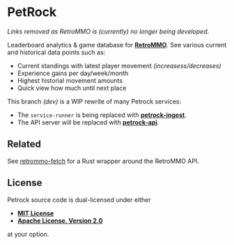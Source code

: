 # PetRock

*Links removed as RetroMMO is (currently) no longer being developed.*

Leaderboard analytics & game database for
**[RetroMMO](https://retro-mmo.com)**. See various current and
historical data points such as:

- Current standings with latest player movement *(increasess/decreases)*
- Experience gains per day/week/month
- Highest historial movement amounts
- Quick view how much until next place

This branch *(dev)* is a WIP rewrite of many Petrock services:

- The `service-runner` is being replaced with **[petrock-ingest](https://github.com/robertwayne/petrock-ingest)**.
- The API server will be replaced with **[petrock-api](https://github.com/robertwayne/petrock/tree/dev/server)**.

## Related

See [retrommo-fetch](https://github.com/robertwayne/retrommo-fetch) for a Rust wrapper around the RetroMMO API.

## License

Petrock source code is dual-licensed under either

- **[MIT License](/docs/LICENSE-MIT)**
- **[Apache License, Version 2.0](/docs/LICENSE-APACHE)**

at your option.
